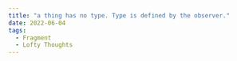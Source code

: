 ```yaml
---
title: "a thing has no type. Type is defined by the observer."
date: 2022-06-04
tags:
  - Fragment
  - Lofty Thoughts
---
```

